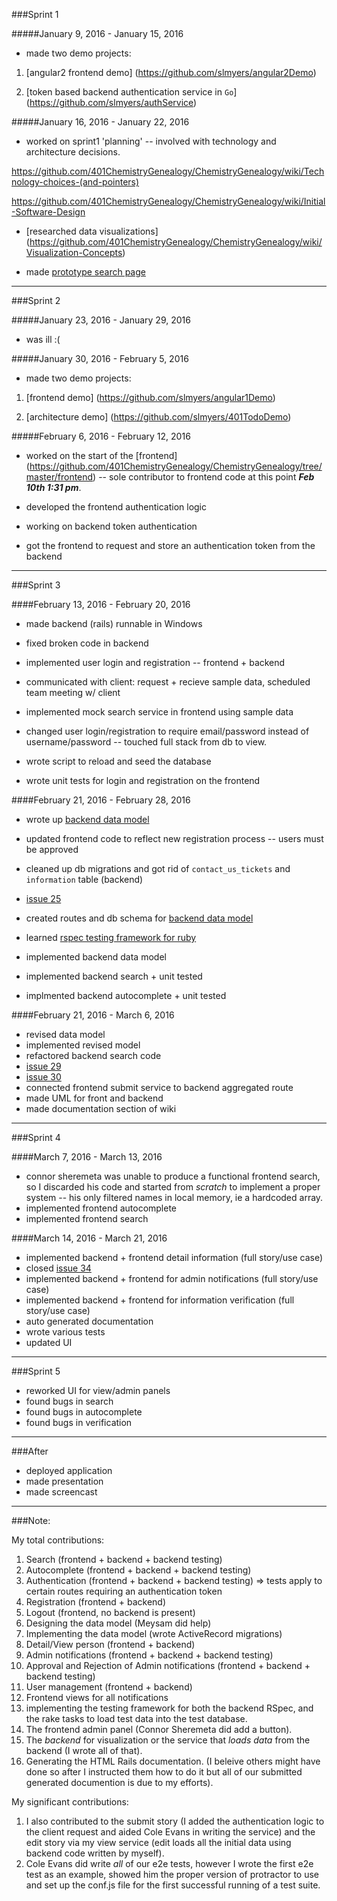 ###Sprint 1

#####January 9, 2016 - January 15, 2016

* made two demo projects:

1. [angular2 frontend demo] (https://github.com/slmyers/angular2Demo)  

2. [token based backend authentication service in `Go`] (https://github.com/slmyers/authService)


#####January 16, 2016 - January 22, 2016
* worked on sprint1 'planning' -- involved with technology and architecture decisions.

https://github.com/401ChemistryGenealogy/ChemistryGenealogy/wiki/Technology-choices-(and-pointers)

https://github.com/401ChemistryGenealogy/ChemistryGenealogy/wiki/Initial-Software-Design

* [researched data visualizations] (https://github.com/401ChemistryGenealogy/ChemistryGenealogy/wiki/Visualization-Concepts)

* made [prototype search page](http://401chemistrygenealogy.github.io/)

---

###Sprint 2

#####January 23, 2016 - January 29, 2016
* was ill :(

#####January 30, 2016 - February 5, 2016
* made two demo projects:

1. [frontend demo] (https://github.com/slmyers/angular1Demo)

2. [architecture demo] (https://github.com/slmyers/401TodoDemo)

#####February 6, 2016 - February 12, 2016
* worked on the start of the [frontend]  (https://github.com/401ChemistryGenealogy/ChemistryGenealogy/tree/master/frontend) -- sole contributor to frontend code at this point ___Feb 10th 1:31 pm___.

* developed the frontend authentication logic

* working on backend token authentication

* got the frontend to request and store an authentication token from the backend

---

###Sprint 3

####February 13, 2016 - February 20, 2016
* made backend (rails) runnable in Windows

* fixed broken code in backend

* implemented user login and registration -- frontend + backend

* communicated with client: request + recieve sample data, scheduled team meeting w/ client

* implemented mock search service in frontend using sample data

* changed user login/registration to require email/password instead of username/password -- touched full stack from db to view.

* wrote script to reload and seed the database

* wrote unit tests for login and registration on the frontend

####February 21, 2016 - February 28, 2016

* wrote up [backend data model](https://github.com/401ChemistryGenealogy/ChemistryGenealogy/wiki/data-model)

* updated frontend code to reflect new registration process -- users must be approved

* cleaned up db migrations and got rid of `contact_us_tickets` and `information` table (backend)

* [issue 25](https://github.com/401ChemistryGenealogy/ChemistryGenealogy/issues/25)

* created routes and db schema for [backend data model](https://github.com/401ChemistryGenealogy/ChemistryGenealogy/wiki/data-model)

* learned [rspec testing framework for ruby](http://rspec.info/)

* implemented backend data model 

* implemented backend search + unit tested 

* implmented backend autocomplete + unit tested

####February 21, 2016 - March 6, 2016

* revised data model
* implemented revised model
* refactored backend search code
* [issue 29](https://github.com/401ChemistryGenealogy/ChemistryGenealogy/issues/29)
* [issue 30](https://github.com/401ChemistryGenealogy/ChemistryGenealogy/issues/30)
* connected frontend submit service to backend aggregated route 
* made UML for front and backend 
* made documentation section of wiki 

---

###Sprint 4

####March 7, 2016 - March 13, 2016

* connor sheremeta was unable to produce a functional frontend search, so I discarded his code and started from 
_scratch_ to implement a proper system -- his only filtered names in local memory, ie a hardcoded array. 
* implemented frontend autocomplete 
* implemented frontend search 

####March 14, 2016 - March 21, 2016

* implemented backend + frontend detail information (full story/use case)
* closed [issue 34](https://github.com/401ChemistryGenealogy/ChemistryGenealogy/issues/34)
* implemented backend + frontend for admin notifications (full story/use case)
* implemented backend + frontend for information verification (full story/use case) 
* auto generated documentation 
* wrote various tests
* updated UI

--- 

###Sprint 5 

* reworked UI for view/admin panels 
* found bugs in search 
* found bugs in autocomplete
* found bugs in verification 

--- 

###After 

* deployed application 
* made presentation 
* made screencast

--- 

###Note: 

My total contributions:

1. Search (frontend + backend + backend testing)
2. Autocomplete (frontend + backend + backend testing)
3. Authentication (frontend + backend + backend testing) => tests apply to certain routes requiring an authentication token 
4. Registration (frontend + backend) 
5. Logout (frontend, no backend is present)
6. Designing the data model (Meysam did help)
7. Implementing the data model (wrote ActiveRecord migrations)
8. Detail/View person (frontend + backend)
9. Admin notifications (frontend + backend + backend testing) 
10. Approval and Rejection of Admin notifications (frontend + backend + backend testing)
11. User management (frontend + backend)
12. Frontend views for all notifications 
13. implementing the testing framework for both the backend RSpec, and the rake tasks to load test data into the test database. 
14. The frontend admin panel (Connor Sheremeta did add a button). 
15. The *backend* for visualization or the service that *loads data* from the backend (I wrote all of that). 
16. Generating the HTML Rails documentation. (I beleive others might have done so after I instructed them how to do it but all of our submitted generated documention is due to my efforts). 

My significant contributions: 

1. I also contributed to the submit story (I added the authentication logic to the client request and aided Cole Evans in writing the service) and the edit story via my view service (edit loads all the initial data using backend code written by myself). 
2. Cole Evans did write _all_ of our e2e tests, however I wrote the first e2e test as an example, showed him the proper version of protractor to use and set up the conf.js file for the first successful running of a test suite. 
